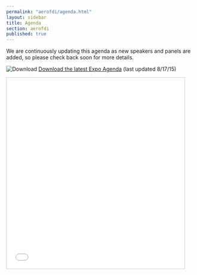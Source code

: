 ```yaml
---
permalink: "aerofdi/agenda.html"
layout: sidebar
title: Agenda
section: aerofdi
published: true
---
```


We are continuously updating this agenda as new speakers and panels are added, so please check back soon for more details.

![Download](http://google.github.io/material-design-icons/action/svg/design/ic_get_app_24px.svg "Download") [Download the latest Expo Agenda](https://www.dropbox.com/s/paxx6jcp2h8qhuh/Agenda%2008%2017%2015%20-%20National%20Aerospace%20FDI%20Expo.pdf?dl=1) (last updated 8/17/15)

<iframe src="//www.slideshare.net/slideshow/embed_code/key/2DcFNMk6DW5vlp" width="477" height="510" frameborder="0" marginwidth="0" marginheight="0" scrolling="no" style="border:1px solid #CCC; border-width:1px; margin-bottom:5px; max-width: 100%;" allowfullscreen> </iframe>
